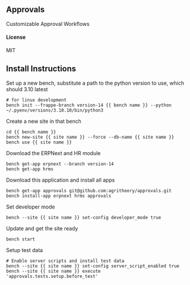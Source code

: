 ## Approvals

Customizable Approval Workflows

#### License

MIT

## Install Instructions

Set up a new bench, substitute a path to the python version to use, which should 3.10 latest

```
# for linux development
bench init --frappe-branch version-14 {{ bench name }} --python ~/.pyenv/versions/3.10.10/bin/python3
```

Create a new site in that bench

```
cd {{ bench name }}
bench new-site {{ site name }} --force --db-name {{ site name }}
bench use {{ site name }}
```

Download the ERPNext and HR module

```
bench get-app erpnext --branch version-14
bench get-app hrms
```

Download this application and install all apps

```
bench get-app approvals git@github.com:agritheory/approvals.git
bench install-app erpnext hrms approvals
```

Set developer mode

```
bench --site {{ site name }} set-config developer_mode true
```

Update and get the site ready

```
bench start
```

Setup test data

```
# Enable server scripts and install test data
bench --site {{ site name }} set-config server_script_enabled true
bench --site {{ site name }} execute 'approvals.tests.setup.before_test'
```
